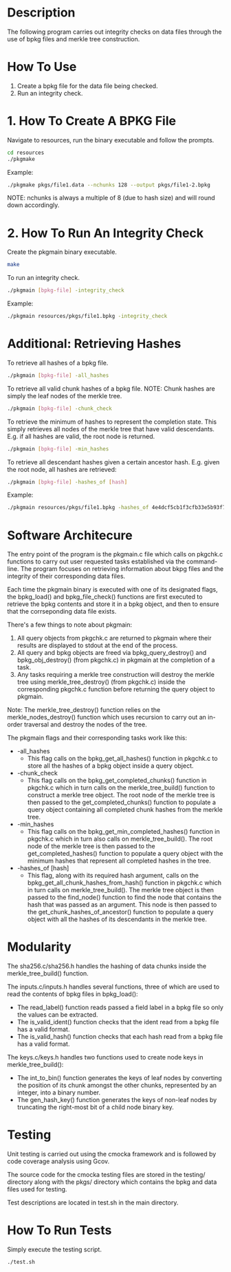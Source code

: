 # Description

The following program carries out integrity checks on data files through the use of bpkg files and merkle tree construction.

# How To Use

1. Create a bpkg file for the data file being checked.  
1. Run an integrity check.

# 1. How To Create A BPKG File

Navigate to resources, run the binary executable and follow the prompts.
```bash
cd resources
./pkgmake
```

Example:
```bash
./pkgmake pkgs/file1.data --nchunks 128 --output pkgs/file1-2.bpkg
```
NOTE: nchunks is always a multiple of 8 (due to hash size) and will round down accordingly.

# 2. How To Run An Integrity Check

Create the pkgmain binary executable.

```bash
make
```

To run an integrity check.

```bash
./pkgmain [bpkg-file] -integrity_check
```

Example:
```bash
./pkgmain resources/pkgs/file1.bpkg -integrity_check
```

# Additional: Retrieving Hashes

To retrieve all hashes of a bpkg file.

```bash
./pkgmain [bpkg-file] -all_hashes
```

To retrieve all valid chunk hashes of a bpkg file. NOTE: Chunk hashes are simply the leaf nodes of the merkle tree.

```bash
./pkgmain [bpkg-file] -chunk_check
```

To retrieve the minimum of hashes to represent the completion state. This simply retrieves all nodes of the merkle tree that have valid descendants. E.g. if all hashes are valid, the root node is returned.

```bash
./pkgmain [bpkg-file] -min_hashes
```

To retrieve all descendant hashes given a certain ancestor hash. E.g. given the root node, all hashes are retrieved:
```bash
./pkgmain [bpkg-file] -hashes_of [hash]
```

Example:
```bash
./pkgmain resources/pkgs/file1.bpkg -hashes_of 4e4dcf5cb1f3cfb33e5b93f760f79fc34a5b627454081f586685b808b972107e
```

# Software Architecure
The entry point of the program is the pkgmain.c file which calls on pkgchk.c functions to carry out user requested tasks established via the command-line. The program focuses on retrieving information about bkpg files and the integrity of their corresponding data files.  

Each time the pkgmain binary is executed with one of its designated flags, the bpkg_load() and bpkg_file_check() functions are first executed to retrieve the bpkg contents and store it in a bpkg object, and then to ensure that the corrseponding data file exists.  

There's a few things to note about pkgmain:
1. All query objects from pkgchk.c are returned to pkgmain where their results are displayed to stdout at the end of the process.
1. All query and bpkg objects are freed via bpkg_query_destroy() and bpkg_obj_destroy() (from pkgchk.c) in pkgmain at the completion of a task.
1. Any tasks requiring a merkle tree construction will destroy the merkle tree using merkle_tree_destroy() (from pkgchk.c) inside the corresponding pkgchk.c function before returning the query object to pkgmain. 

Note: The merkle_tree_destroy() function relies on the merkle_nodes_destroy() function which uses recursion to carry out an in-order traversal and destroy the nodes of the tree.

The pkgmain flags and their corresponding tasks work like this:
- -all_hashes
    - This flag calls on the bpkg_get_all_hashes() function in pkgchk.c to store all the hashes of a bpkg object inside a query object.
- -chunk_check
    - This flag calls on the bpkg_get_completed_chunks() function in pkgchk.c which in turn calls on the merkle_tree_build() function to construct a merkle tree object. The root node of the merkle tree is then passed to the get_completed_chunks() function to populate a query object containing all completed chunk hashes from the merkle tree.
- -min_hashes
    - This flag calls on the bpkg_get_min_completed_hashes() function in pkgchk.c which in turn also calls on merkle_tree_build(). The root node of the merkle tree is then passed to the get_completed_hashes() function to populate a query object with the minimum hashes that represent all completed hashes in the tree.
- -hashes_of [hash]
    - This flag, along with its required hash argument, calls on the bpkg_get_all_chunk_hashes_from_hash() function in pkgchk.c which in turn calls on merkle_tree_build(). The merkle tree object is then passed to the find_node() function to find the node that contains the hash that was passed as an argument. This node is then passed to the get_chunk_hashes_of_ancestor() function to populate a query object with all the hashes of its descendants in the merkle tree.

# Modularity
The sha256.c/sha256.h handles the hashing of data chunks inside the merkle_tree_build() function.  

The inputs.c/inputs.h handles several functions, three of which are used to read the contents of bpkg files in bpkg_load():  
- The read_label() function reads passed a field label in a bpkg file so only the values can be extracted. 
- The is_valid_ident() function checks that the ident read from a bpkg file has a valid format.   
- The is_valid_hash() function checks that each hash read from a bpkg file has a valid format.  

The keys.c/keys.h handles two functions used to create node keys in merkle_tree_build():  
- The int_to_bin() function generates the keys of leaf nodes by converting the position of its chunk amongst the other chunks, represented by an integer, into a binary number.
- The gen_hash_key() function generates the keys of non-leaf nodes by truncating the right-most bit of a child node binary key.

# Testing

Unit testing is carried out using the cmocka framework and is followed by code coverage analysis using Gcov.  

The source code for the cmocka testing files are stored in the testing/ directory along with the pkgs/ directory which contains the bpkg and data files used for testing.  

Test descriptions are located in test.sh in the main directory.  

# How To Run Tests

Simply execute the testing script.

```bash
./test.sh
```